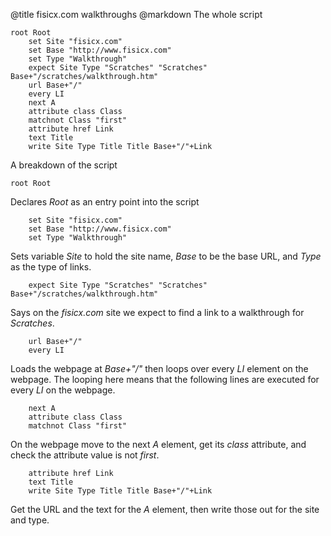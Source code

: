 @title		fisicx.com walkthroughs
@markdown
The whole script

~~~
root Root
	set Site "fisicx.com"
	set Base "http://www.fisicx.com"
	set Type "Walkthrough"
	expect Site Type "Scratches" "Scratches" Base+"/scratches/walkthrough.htm"
	url Base+"/"
	every LI
	next A
	attribute class Class
	matchnot Class "first"
	attribute href Link
	text Title
	write Site Type Title Title Base+"/"+Link
~~~

A breakdown of the script

~~~
root Root
~~~

Declares *Root* as an entry point into the script

~~~
	set Site "fisicx.com"
	set Base "http://www.fisicx.com"
	set Type "Walkthrough"
~~~

Sets variable *Site* to hold the site name, *Base* to be the base URL,
and *Type* as the type of links.

~~~
	expect Site Type "Scratches" "Scratches" Base+"/scratches/walkthrough.htm"
~~~

Says on the *fisicx.com* site we expect to find a link to a walkthrough for *Scratches*.

~~~
	url Base+"/"
	every LI
~~~

Loads the webpage at *Base+"/"* then loops over every *LI* element on the
	webpage.  The looping here means that the following lines are executed for
	every *LI* on the webpage.

~~~
	next A
	attribute class Class
	matchnot Class "first"
~~~

On the webpage move to the next *A* element, get its *class* attribute,
	and check the attribute value is not *first*.

~~~
	attribute href Link
	text Title
	write Site Type Title Title Base+"/"+Link
~~~

Get the URL and the text for the *A* element, then write those out for the
	site and type.
